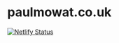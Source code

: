 # paulmowat.co.uk

[![Netlify Status](https://api.netlify.com/api/v1/badges/82795b58-34cb-4858-9d9f-ce660dccdcce/deploy-status)](https://app.netlify.com/sites/paulmowat/deploys)
